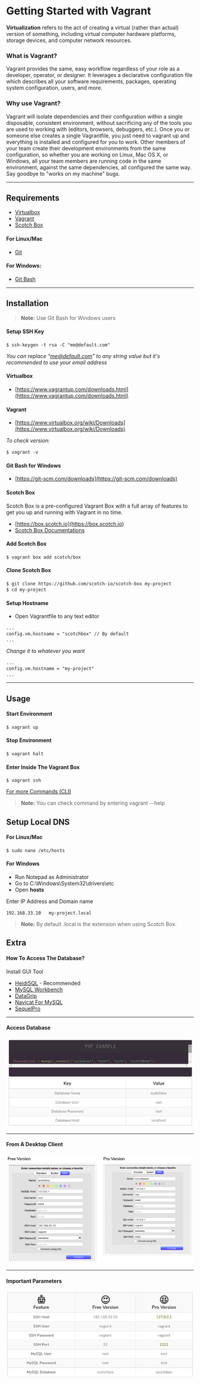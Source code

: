 # Getting Started with Vagrant

**Virtualization** refers to the act of creating a virtual (rather than actual) version of something, including virtual computer hardware platforms, storage devices, and computer network resources.

### What is Vagrant?
Vagrant provides the same, easy workflow regardless of your role as a developer, operator, or designer. It leverages a declarative configuration file which describes all your software requirements, packages, operating system configuration, users, and more.

### Why use Vagrant?
Vagrant will isolate dependencies and their configuration within a single disposable, consistent environment, without sacrificing any of the tools you are used to working with (editors, browsers, debuggers, etc.). Once you or someone else creates a single Vagrantfile, you just need to vagrant up and everything is installed and configured for you to work. Other members of your team create their development environments from the same configuration, so whether you are working on Linux, Mac OS X, or Windows, all your team members are running code in the same environment, against the same dependencies, all configured the same way. Say goodbye to "works on my machine" bugs.

---

## Requirements
- [Virtualbox](https://www.virtualbox.org/)
- [Vagrant](https://www.vagrantup.com/)
- [Scotch Box](https://box.scotch.io/)

#### For Linux/Mac
- [Git](https://gist.github.com/derhuerst/1b15ff4652a867391f03)

#### For Windows:
- [Git Bash](https://git-scm.com/)

---

## Installation
> **Note:** Use Git Bash for Windows users

#### Setup SSH Key
```console
$ ssh-keygen -t rsa -C "me@default.com"
```

_You can replace "me@default.com" to any string value but it's recommended to use your email address_

#### Virtualbox
- [https://www.vagrantup.com/downloads.html](https://www.vagrantup.com/downloads.html)

#### Vagrant
- [https://www.virtualbox.org/wiki/Downloads](https://www.virtualbox.org/wiki/Downloads)

_To check version:_

```console
$ vagrant -v
```

#### Git Bash for Windows
- [https://git-scm.com/downloads](https://git-scm.com/downloads)

#### Scotch Box
Scotch Box is a pre-configured Vagrant Box with a full array of features to get you up and running with Vagrant in no time.

- [https://box.scotch.io](https://box.scotch.io)
- [Scotch Box Documentations](https://box.scotch.io/docs/)

#### Add Scotch Box
```console
$ vagrant box add scotch/box
```

#### Clone Scotch Box
```console
$ git clone https://github.com/scotch-io/scotch-box my-project
$ cd my-project
```

#### Setup Hostname
- Open Vagrantfile to any text editor

```plain
...
config.vm.hostname = "scotchbox" // By default
...
```

_Change it to whatever you want_

```plain
...
config.vm.hostname = "my-project"
...
```
---

## Usage

#### Start Environment
```console
$ vagrant up
```

#### Stop Environment
```console
$ vagrant halt
```

#### Enter Inside The Vagrant Box
```console
$ vagrant ssh
```

[For more Commands (CLI)](https://www.vagrantup.com/docs/cli/)

> **Note:** You can check command by entering vagrant --help

## Setup Local DNS

#### For Linux/Mac
```console
$ sudo nano /etc/hosts
```

#### For Windows
- Run Notepad as Administrator
- Go to C:\Windows\System32\drivers\etc
- Open **hosts**

Enter IP Address and Domain name

```console
192.168.33.10   my-project.local
```

> **Note:** By default .local is the extension when using Scotch Box.

## Extra

#### How To Access The Database?
Install GUI Tool

- [HeidiSQL](https://www.heidisql.com/) - Recommended
- [MySQL Workbench](https://www.mysql.com/products/workbench/)
- [DataGrip](https://www.jetbrains.com/datagrip/)
- [Navicat For MySQL](https://www.navicat.com/en/products/navicat-for-mysql)
- [SequelPro](https://www.sequelpro.com/)

---

#### Access Database
![alt text](./access-database.png "Access Database")

---

#### From A Desktop Client
![alt text](./access-database-from-a-desktop-client.png "From A Desktop Client")

---

#### Important Parameters
![alt text](./access-database-important-parameters.png "Important Parameters")